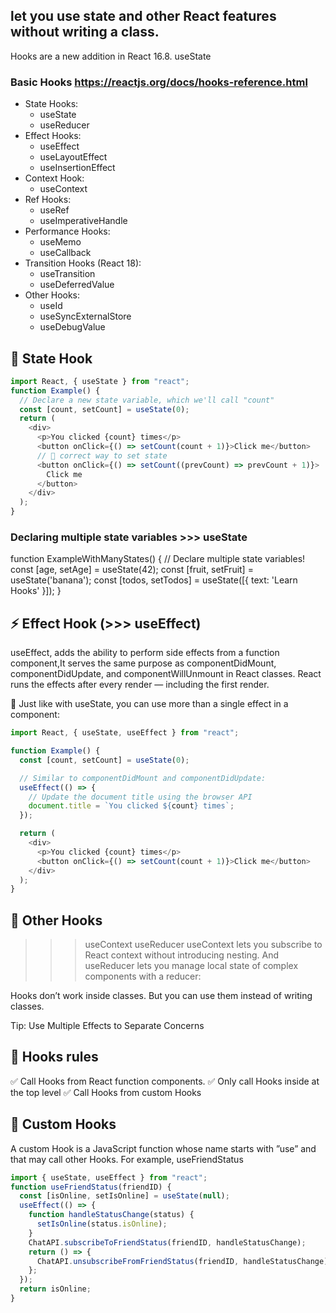 ## let you use state and other React features without writing a class.

Hooks are a new addition in React 16.8.
useState

### Basic Hooks https://reactjs.org/docs/hooks-reference.html

- State Hooks:
  - useState
  - useReducer
- Effect Hooks:
  - useEffect
  - useLayoutEffect
  - useInsertionEffect
- Context Hook:
  - useContext
- Ref Hooks:
  - useRef
  - useImperativeHandle
- Performance Hooks:
  - useMemo
  - useCallback
- Transition Hooks (React 18):
  - useTransition
  - useDeferredValue
- Other Hooks:
  - useId
  - useSyncExternalStore
  - useDebugValue

## 📌 State Hook

```javascript
import React, { useState } from "react";
function Example() {
  // Declare a new state variable, which we'll call "count"
  const [count, setCount] = useState(0);
  return (
    <div>
      <p>You clicked {count} times</p>
      <button onClick={() => setCount(count + 1)}>Click me</button>
      // 📌 correct way to set state
      <button onClick={() => setCount((prevCount) => prevCount + 1)}>
        Click me
      </button>
    </div>
  );
}
```

### Declaring multiple state variables >>> useState

function ExampleWithManyStates() {
// Declare multiple state variables!
const [age, setAge] = useState(42);
const [fruit, setFruit] = useState('banana');
const [todos, setTodos] = useState([{ text: 'Learn Hooks' }]);
}

## ⚡️ Effect Hook (>>> useEffect)

useEffect, adds the ability to perform side effects from a function component,It serves the same purpose as componentDidMount, componentDidUpdate, and componentWillUnmount in React classes.
React runs the effects after every render — including the first render.

📌 Just like with useState, you can use more than a single effect in a component:

```javascript
import React, { useState, useEffect } from "react";

function Example() {
  const [count, setCount] = useState(0);

  // Similar to componentDidMount and componentDidUpdate:
  useEffect(() => {
    // Update the document title using the browser API
    document.title = `You clicked ${count} times`;
  });

  return (
    <div>
      <p>You clicked {count} times</p>
      <button onClick={() => setCount(count + 1)}>Click me</button>
    </div>
  );
}
```

## 🔌 Other Hooks

> > > useContext
> > > useReducer
> > > useContext lets you subscribe to React context without introducing nesting.
> > > And useReducer lets you manage local state of complex components with a reducer:

Hooks don’t work inside classes. But you can use them instead of writing classes.

Tip: Use Multiple Effects to Separate Concerns

## 🔌 Hooks rules

✅ Call Hooks from React function components.
✅ Only call Hooks inside at the top level
✅ Call Hooks from custom Hooks

## 🔌 Custom Hooks

A custom Hook is a JavaScript function whose name starts with ”use” and that may call other Hooks. For example, useFriendStatus

```javascript
import { useState, useEffect } from "react";
function useFriendStatus(friendID) {
  const [isOnline, setIsOnline] = useState(null);
  useEffect(() => {
    function handleStatusChange(status) {
      setIsOnline(status.isOnline);
    }
    ChatAPI.subscribeToFriendStatus(friendID, handleStatusChange);
    return () => {
      ChatAPI.unsubscribeFromFriendStatus(friendID, handleStatusChange);
    };
  });
  return isOnline;
}
```
